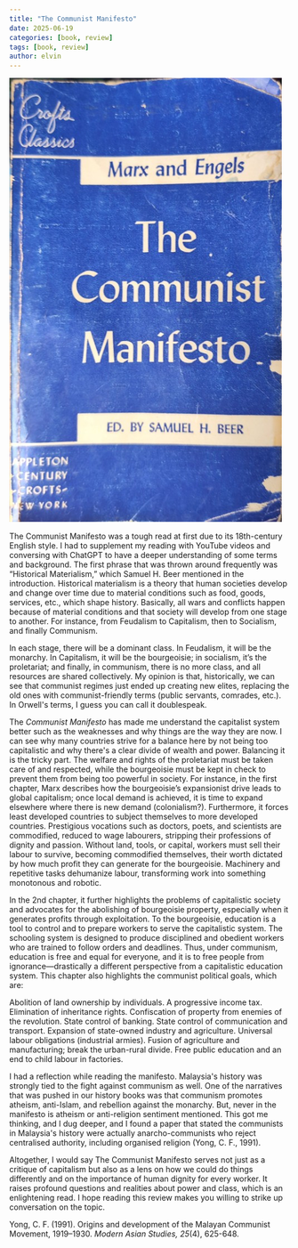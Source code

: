 ```yaml
---
title: "The Communist Manifesto" 
date: 2025-06-19
categories: [book, review]
tags: [book, review]
author: elvin
---
```


![manifesto](/assets/images/manifesto.jpg)

The Communist Manifesto was a tough read at first due to its 18th-century English style. I had to supplement my reading with YouTube videos and conversing with ChatGPT to have a deeper understanding of some terms and background. The first phrase that was thrown around frequently was “Historical Materialism,” which Samuel H. Beer mentioned in the introduction. Historical materialism is a theory that human societies develop and change over time due to material conditions such as food, goods, services, etc., which shape history. Basically, all wars and conflicts happen because of material conditions and that society will develop from one stage to another. For instance, from Feudalism to Capitalism, then to Socialism, and finally Communism.

In each stage, there will be a dominant class. In Feudalism, it will be the monarchy. In Capitalism, it will be the bourgeoisie; in socialism, it’s the proletariat; and finally, in communism, there is no more class, and all resources are shared collectively. My opinion is that, historically, we can see that communist regimes just ended up creating new elites, replacing the old ones with communist-friendly terms (public servants, comrades, etc.). In Orwell's terms, I guess you can call it doublespeak.

The *Communist Manifesto* has made me understand the capitalist system better such as the weaknesses and why things are the way they are now. I can see why many countries strive for a balance here by not being too capitalistic and why there's a clear divide of wealth and power. Balancing it is the tricky part. The welfare and rights of the proletariat must be taken care of and respected, while the bourgeoisie must be kept in check to prevent them from being too powerful in society. For instance, in the first chapter, Marx describes how the bourgeoisie’s expansionist drive leads to global capitalism; once local demand is achieved, it is time to expand elsewhere where there is new demand (colonialism?). Furthermore, it forces least developed countries to subject themselves to more developed countries. Prestigious vocations such as doctors, poets, and scientists are commodified, reduced to wage labourers, stripping their professions of dignity and passion. Without land, tools, or capital, workers must sell their labour to survive, becoming commodified themselves, their worth dictated by how much profit they can generate for the bourgeoisie. Machinery and repetitive tasks dehumanize labour, transforming work into something monotonous and robotic.

In the 2nd chapter, it further highlights the problems of capitalistic society and advocates for the abolishing of bourgeoisie property, especially when it generates profits through exploitation. To the bourgeoisie, education is a tool to control and to prepare workers to serve the capitalistic system. The schooling system is designed to produce disciplined and obedient workers who are trained to follow orders and deadlines. Thus, under communism, education is free and equal for everyone, and it is to free people from ignorance—drastically a different perspective from a capitalistic education system. This chapter also highlights the communist political goals, which are:

Abolition of land ownership by individuals.
A progressive income tax.
Elimination of inheritance rights.
Confiscation of property from enemies of the revolution.
State control of banking.
State control of communication and transport.
Expansion of state-owned industry and agriculture.
Universal labour obligations (industrial armies).
Fusion of agriculture and manufacturing; break the urban-rural divide.
Free public education and an end to child labour in factories.

I had a reflection while reading the manifesto. Malaysia's history was strongly tied to the fight against communism as well. One of the narratives that was pushed in our history books was that communism promotes atheism, anti-Islam, and rebellion against the monarchy. But, never in the manifesto is atheism or anti-religion sentiment mentioned. This got me thinking, and I dug deeper, and I found a paper that stated the communists in Malaysia's history were actually anarcho-communists who reject centralised authority, including organised religion (Yong, C. F., 1991).

Altogether, I would say The Communist Manifesto serves not just as a critique of capitalism but also as a lens on how we could do things differently and on the importance of human dignity for every worker. It raises profound questions and realities about power and class, which is an enlightening read. I hope reading this review makes you willing to strike up conversation on the topic.

Yong, C. F. (1991). Origins and development of the Malayan Communist Movement, 1919–1930. *Modern Asian Studies, 25*(4), 625-648.
